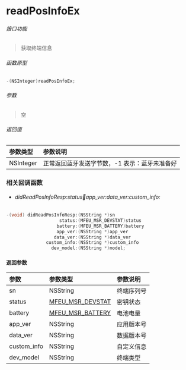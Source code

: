 # readPosInfoEx

###### 接口功能
> 获取终端信息

###### 函数原型

```objective-c
-(NSInteger)readPosInfoEx;
```

###### 参数
> 空

###### 返回值
| 参数类型 | 参数说明 |
| :--------| :------ |
| NSInteger | 正常返回蓝牙发送字节数，-1 表示：蓝牙未准备好 |


### 相关回调函数
- ###### didReadPosInfoResp:status:battery:app_ver:data_ver:custom_info:

```objective-c
-(void) didReadPosInfoResp:(NSString *)sn
                    status:(MFEU_MSR_DEVSTAT)status
                   battery:(MFEU_MSR_BATTERY)battery
                   app_ver:(NSString *)app_ver
                  data_ver:(NSString *)data_ver
               custom_info:(NSString *)custom_info
                 dev_model:(NSString *)model;
```

#### 返回参数
| 参数 | 参数类型 | 参数说明 |
| :-------- | :--------| :------ |
| sn | NSString | 终端序列号 |
| status | [MFEU_MSR_DEVSTAT](enum-cn.md#MFEU_MSR_DEVSTAT) | 密钥状态 |
| battery | [MFEU_MSR_BATTERY](enum-cn.md#MFEU_MSR_BATTERY) | 电池电量 |
| app_ver | NSString | 应用版本号 |
| data_ver | NSString | 数据版本号 |
| custom_info | NSString | 自定义信息 |
| dev_model | NSString | 终端类型 |


